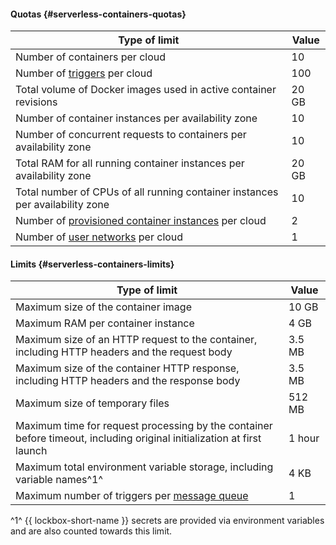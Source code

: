 #### Quotas {#serverless-containers-quotas}

Type of limit | Value
----- | -----
Number of containers per cloud | 10
Number of [triggers](../../serverless-containers/concepts/trigger/) per cloud | 100
Total volume of Docker images used in active container revisions | 20 GB
Number of container instances per availability zone | 10
Number of concurrent requests to containers per availability zone | 10
Total RAM for all running container instances per availability zone | 20 GB
Total number of CPUs of all running container instances per availability zone | 10
Number of [provisioned container instances](../../serverless-containers/concepts/container.md#provisioned-instances) per cloud | 2
Number of [user networks](../../serverless-containers/concepts/networking.md##user-network) per cloud | 1

#### Limits {#serverless-containers-limits}

Type of limit | Value
----- | -----
Maximum size of the container image | 10 GB
Maximum RAM per container instance | 4 GB
Maximum size of an HTTP request to the container, including HTTP headers and the request body | 3.5 MB
Maximum size of the container HTTP response, including HTTP headers and the response body | 3.5 MB
Maximum size of temporary files | 512 MB
Maximum time for request processing by the container before timeout, including original initialization at first launch | 1 hour
Maximum total environment variable storage, including variable names^1^ | 4 KB
Maximum number of triggers per [message queue](../../message-queue/concepts/queue.md) | 1

^1^ {{ lockbox-short-name }} secrets are provided via environment variables and are also counted towards this limit.
